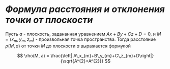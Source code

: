 # _Формула расстояния и отклонения точки от плоскости_

Пусть $a$ - плоскость, задананная уравнением  $Ax + By + Cz + D = 0$, и $M = (x_m , y_m , z_m)$ - произвольная точка пространства. Тогда расстояние $\rho(M, a)$ от точки $M$ до плоскости $a$ выражается формулой

$$
\rho(M, a) = \frac{\left| A\,x_{m}+B\,y_{m}+C\,z_{m}+D\right|}{\sqrt{A^{2}+A^{2}}}
$$


